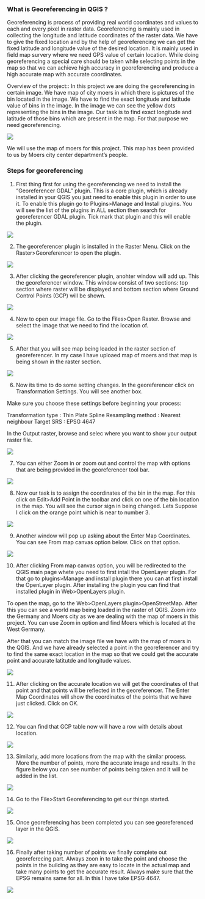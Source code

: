 ### What is Georeferencing in QGIS ? 


Georeferencing is process of providing real world coordinates and values to each and every pixel in raster data. Georeferencing is mainly used in collecting the longitude and latitude coordinates of the raster data. We have to give the fixed location and by the help of  georeferencing we can get the fixed latitude and longitude value of the desired location. It is mainly used in field map survery where we need GPS value of certain location. While doing georeferencing a special care should be taken while selecting points in the map so that we can achieve high accuracy in georeferencing and produce a high accurate map with accurate coordinates. 

Overview of the project:: In this project we are doing the georeferencing in certain image. We have map of city moers in which there is pictures of the bin located in the image. We have to find the exact longitude and latitude value of bins in the image. In the image we can see the yellow dots representing the bins in the image. Our task is to find exact longitude and latitude of those bins which are present in the map. For that purpose we need georeferencing. 


<img src = "/Images/GeoReferencingImages/moers_map.png">


We will use the map of moers for this project. This map has been provided to us by Moers city center department’s people. 

### Steps for georeferencing

1. First thing first for using the georeferencing we need to install the “Georeferencer GDAL” plugin. This is a core plugin, which is already installed in your QGIS you just need to enable this plugin in order to use it. To enable this plugin go to Plugins>Manage and Install plugins. You will see the list of the plugins in ALL section then search for georeferencer GDAL plugin. Tick mark that plugin and this will enable the plugin.

<img src = "/Images/GeoReferencingImages/GDAL_plugins.png">


2. The georeferencer plugin is installed in the Raster Menu. Click on the Raster>Georeferencer to open the plugin.


<img src = "/Images/GeoReferencingImages/Georeferencer_open_rasterdata.png">


3. After clicking the georeferencer plugin, anohter window will add up. This the georeferencer window. This window consist of two sections: top section where raster will be displayed and bottom section where  Ground Control Points (GCP) will be shown.

<img src = "/Images/GeoReferencingImages/Georeferencer_mainpage.png">


4.  Now to open our image file. Go to the Files>Open Raster. Browse and select the image that we need to find the location of.


<img src = "/Images/GeoReferencingImages/Georeferencer_openimage.png">



5.  After that you will see map being loaded in the raster section of georeferencer.  In my case I have uploaed map of moers and that map is being shown in the raster section. 


<img src = "/Images/GeoReferencingImages/Georeferencer_moersmap.png">


6. Now its time to do some setting changes. In the georeferencer click on Transformation Settings. You will see another box.

Make sure you choose these settings before beginning your process: 

Transformation type : Thin Plate Spline
Resampling method : Nearest neighbour
Target SRS : EPSG 4647

In the Output raster, browse and selec where you want to show your output raster file. 



<img src = "/Images/GeoReferencingImages/Georeferencer_TransformationSettings.png">



7. You can either Zoom in or zoom out and control the map with options that are being provided in the georeferencer tool bar.


<img src = "/Images/GeoReferencingImages/Georeferencer_zoonin.png">


8.  Now our task is to assign the coordinates of the bin in the map. For this click on Edit>Add Point in the toolbar and click on one of the bin location in the map.  You will see the cursor sign in being changed. Lets Suppose I click on the orange point which is near to number 3. 


<img src = "/Images/GeoReferencingImages/Georeferencer_addpoints.png">



9. Another window will pop up asking about the Enter Map Coordinates. You can see From map canvas option below. Click on that option.


<img src = "/Images/GeoReferencingImages/Georeferencer_locations.png">


10.  After clicking From map canvas option, you will be redirected to the QGIS main page whete you need to first intall the OpenLayer plugin.  For that go to plugins>Manage and install plugin there you can at first install the OpenLayer plugin. After installing the plugin you can find that installed plugin in Web>OpenLayers plugin.

To open the map, go to the Web>OpenLayers plugin>OpenStreetMap. After this you can see a world map being loaded in the raster of QGIS. Zoom into the Germany and Moers city as we are dealing with the map of moers in this project. You can use Zoom in option and find Moers which is located at the West Germany. 

After that you can match the image file we have with the map of moers in the QGIS. And we have already selected a point in the georeferencer and try to find the same exact location in the map so that we could get the accurate point and accurate latitutde and longitude values. 



<img src = "/Images/GeoReferencingImages/Georeferencer_openstreetmap.png">



11. After clicking on the accurate location we will get the coordinates of that point and that points will be reflected in the georeferencer. The Enter Map Coordinates will show the coordinates of the points that we have just clicked. Click on OK. 



<img src = "/Images/GeoReferencingImages/Georeferencer_coordinates.png">


12.  You can find that GCP table now will have a row with details about location.


<img src = "/Images/GeoReferencingImages/Georeferencer_GCP_table.png">


13.  Similarly, add more locations from the map with the similar process. More the number of points, more the accurate image and results. In the figure below you can see number of points being taken and it will be added in the list. 

<img src = "/Images/GeoReferencingImages/Georeferencer_data_GCPTable.png">


14.  Go to the File>Start Georeferencing to get our things started.

<img src = "/Images/GeoReferencingImages/Georeferencer_startgeorefercing.png">



15. Once georeferencing has been completed you can see georeferenced layer in the QGIS.

<img src = "/Images/GeoReferencingImages/Georeferencer_extrra.png">


16.  Finally after taking number of points we finally complete out georeferecing part. Always zoon in to take the point and choose the points in the building as they are easy to locate in the actual map and take many points to get the accurate result. Always make sure that the EPSG remains same for all. In this I have take EPSG 4647. 


<img src = "/Images/GeoReferencingImages/Georeferencer_finalimage.png">
